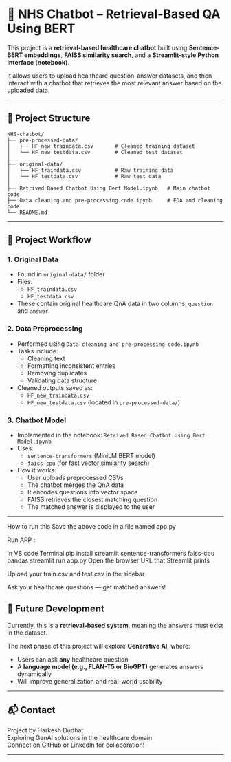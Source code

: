 # 🤖 NHS Chatbot – Retrieval-Based QA Using BERT

This project is a **retrieval-based healthcare chatbot** built using **Sentence-BERT embeddings**, **FAISS similarity search**, and a **Streamlit-style Python interface (notebook)**.

It allows users to upload healthcare question-answer datasets, and then interact with a chatbot that retrieves the most relevant answer based on the uploaded data.

---

## 📁 Project Structure

```
NHS-chatbot/
├── pre-processed-data/
│   ├── HF_new_traindata.csv       # Cleaned training dataset
│   └── HF_new_testdata.csv        # Cleaned test dataset
│
├── original-data/
│   ├── HF_traindata.csv           # Raw training data
│   └── HF_testdata.csv            # Raw test data
│
├── Retrived Based Chatbot Using Bert Model.ipynb   # Main chatbot code
├── Data cleaning and pre-processing code.ipynb     # EDA and cleaning code
└── README.md
```

---

## 🚀 Project Workflow

### 1. **Original Data**

- Found in `original-data/` folder
- Files:
  - `HF_traindata.csv`
  - `HF_testdata.csv`
- These contain original healthcare QnA data in two columns: `question` and `answer`.

### 2. **Data Preprocessing**

- Performed using `Data cleaning and pre-processing code.ipynb`
- Tasks include:
  - Cleaning text
  - Formatting inconsistent entries
  - Removing duplicates
  - Validating data structure
- Cleaned outputs saved as:
  - `HF_new_traindata.csv`
  - `HF_new_testdata.csv`
    (located in `pre-processed-data/`)

### 3. **Chatbot Model**

- Implemented in the notebook: `Retrived Based Chatbot Using Bert Model.ipynb`
- Uses:
  - `sentence-transformers` (MiniLM BERT model)
  - `faiss-cpu` (for fast vector similarity search)
- How it works:
  - User uploads preprocessed CSVs
  - The chatbot merges the QnA data
  - It encodes questions into vector space
  - FAISS retrieves the closest matching question
  - The matched answer is displayed to the user

---

How to run this
Save the above code in a file named app.py

Run APP :

In VS code Terminal
pip install streamlit sentence-transformers faiss-cpu pandas
streamlit run app.py
Open the browser URL that Streamlit prints

Upload your train.csv and test.csv in the sidebar

Ask your healthcare questions — get matched answers!

## 🧠 Future Development

Currently, this is a **retrieval-based system**, meaning the answers must exist in the dataset.

The next phase of this project will explore **Generative AI**, where:

- Users can ask **any** healthcare question
- A **language model (e.g., FLAN-T5 or BioGPT)** generates answers dynamically
- Will improve generalization and real-world usability

---

## 📬 Contact

Project by Harkesh Dudhat  
Exploring GenAI solutions in the healthcare domain  
Connect on GitHub or LinkedIn for collaboration!

---
